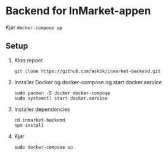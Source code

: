# Backend for InMarket-appen
Kjør
`docker-compose up`
## Setup
1. Klon repoet
    ````
    git clone https://github.com/askbk/inmarket-backend.git
    ````
2. Installer Docker og docker-compose og start docker.service
    ````
    sudo pacman -S docker docker-compose
    sudo systemctl start docker.service
    ````
3. Installer dependencies
    ````
    cd inmarket-backend
    npm install
    ````
4. Kjør
    ````
    sudo docker-compose up
    ````
